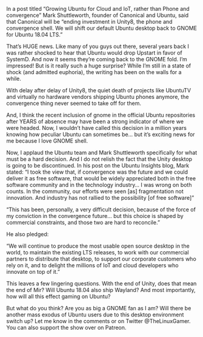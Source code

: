 In a post titled “Growing Ubuntu for Cloud and IoT, rather than Phone and convergence” Mark Shuttleworth, founder of Canonical and Ubuntu, said that Canonical will be “ending investment in Unity8, the phone and convergence shell. We will shift our default Ubuntu desktop back to GNOME for Ubuntu 18.04 LTS.”

That’s HUGE news. Like many of you guys out there, several years back I was rather shocked to hear that Ubuntu would drop Upstart in favor of SystemD. And now it seems they’re coming back to the GNOME fold. I’m impressed! But is it really such a huge surprise? While I’m still in a state of shock (and admitted euphoria), the writing has been on the walls for a while.

With delay after delay of Unity8, the quiet death of projects like UbuntuTV and virtually no hardware vendors shipping Ubuntu phones anymore, the convergence thing never seemed to take off for them.

And, I think the recent inclusion of gnome in the official Ubuntu repositories after YEARS of absence may have been a strong indicator of where we were headed. Now, I wouldn’t have called this decision in a million years knowing how peculiar Ubuntu can sometimes be… but it’s exciting news for me because I love GNOME shell.

Now, I applaud the Ubuntu team and Mark Shuttleworth specifically for what must be a hard decision. And I do not relish the fact that the Unity desktop is going to be discontinued. In his post on the Ubuntu Insights blog, Mark stated: “I took the view that, if convergence was the future and we could deliver it as free software, that would be widely appreciated both in the free software community and in the technology industry… I was wrong on both counts. In the community, our efforts were seen [as] fragmentation not innovation. And industry has not rallied to the possibility [of free software]”

“This has been, personally, a very difficult decision, because of the force of my conviction in the convergence future… but this choice is shaped by commercial constraints, and those two are hard to reconcile.”

He also pledged:

“We will continue to produce the most usable open source desktop in the world, to maintain the existing LTS releases, to work with our commercial partners to distribute that desktop, to support our corporate customers who rely on it, and to delight the millions of IoT and cloud developers who innovate on top of it.”

This leaves a few lingering questions. With the end of Unity, does that mean the end of Mir? Will Ubuntu 18.04 also ship Wayland? And most importantly, how will all this effect gaming on Ubuntu?

But what do you think? Are you as big a GNOME fan as I am? Will there be another mass exodus of Ubuntu users due to this desktop environment switch up? Let me know in the comments or on Twitter @TheLinuxGamer. You can also support the show over on Patreon.
